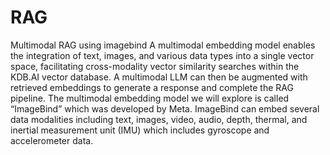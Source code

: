 # RAG
Multimodal RAG using imagebind
A multimodal embedding model enables the integration of text, images, and various data types into a single vector space, facilitating cross-modality vector similarity searches within the KDB.AI vector database. A multimodal LLM can then be augmented with retrieved embeddings to generate a response and complete the RAG pipeline.
The multimodal embedding model we will explore is called “ImageBind” which was developed by Meta. ImageBind can embed several data modalities including text, images, video, audio, depth, thermal, and inertial measurement unit (IMU) which includes gyroscope and accelerometer data.

